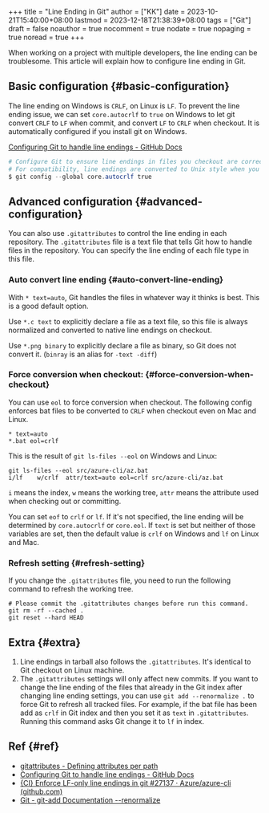 +++
title = "Line Ending in Git"
author = ["KK"]
date = 2023-10-21T15:40:00+08:00
lastmod = 2023-12-18T21:38:39+08:00
tags = ["Git"]
draft = false
noauthor = true
nocomment = true
nodate = true
nopaging = true
noread = true
+++

When working on a project with multiple developers, the line ending can be troublesome. This article will explain how to configure line ending in Git.


## Basic configuration {#basic-configuration}

The line ending on Windows is `CRLF`, on Linux is `LF`. To prevent the line ending issue, we can set `core.autocrlf` to `true` on Windows to let git convert `CRLF` to `LF` when commit, and convert `LF` to `CRLF` when checkout. It is automatically configured if you install git on Windows.

[Configuring Git to handle line endings - GitHub Docs](https://docs.github.com/en/get-started/getting-started-with-git/configuring-git-to-handle-line-endings?platform=windows)

```powershell
# Configure Git to ensure line endings in files you checkout are correct for Windows.
# For compatibility, line endings are converted to Unix style when you commit files.
$ git config --global core.autocrlf true
```


## Advanced configuration {#advanced-configuration}

You can also use `.gitattributes` to control the line ending in each repository. The `.gitattributes` file is a text file that tells Git how to handle files in the repository. You can specify the line ending of each file type in this file.


### Auto convert line ending {#auto-convert-line-ending}

With `* text=auto`, Git handles the files in whatever way it thinks is best. This is a good default option.

Use `*.c text` to explicitly declare a file as a text file, so this file is always normalized and converted to native line endings on checkout.

Use `*.png binary` to explicitly declare a file as binary, so Git does not convert it.  (`binray` is an alias for `-text -diff`)


### Force conversion when checkout: {#force-conversion-when-checkout}

You can use `eol` to force conversion when checkout. The following config enforces bat files to be converted to `CRLF` when checkout even on Mac and Linux.

```text
* text=auto
*.bat eol=crlf
```

This is the result of `git ls-files --eol` on Windows and Linux:

```text
git ls-files --eol src/azure-cli/az.bat
i/lf    w/crlf  attr/text=auto eol=crlf src/azure-cli/az.bat
```

`i` means the index, `w` means the working tree, `attr` means the attribute used when checking out or committing.

You can set `eof` to `crlf` or `lf`. If it's not specified, the line ending will be determined by `core.autocrlf` or `core.eol`. If `text` is set but neither of those variables are set, then the default value is `crlf` on Windows and `lf` on Linux and Mac.


### Refresh setting {#refresh-setting}

If you change the `.gitattributes` file, you need to run the following command to refresh the working tree.

```shell
# Please commit the .gitattributes changes before run this command.
git rm -rf --cached .
git reset --hard HEAD
```


## Extra {#extra}

1.  Line endings in tarball also follows the `.gitattributes`. It's identical to Git checkout on Linux machine.
2.  The `.gitattributes` settings will only affect new commits. If you want to change the line ending of the files that already in the Git index after changing line ending settings, you can use `git add --renormalize .` to force Git to refresh all tracked files. For example, if the bat file has been add as `crlf` in Git index and then you set it as `text` in `.gitattributes`. Running this command asks Git change it to `lf` in index.


## Ref {#ref}

-   [gitattributes - Defining attributes per path](https://www.git-scm.com/docs/gitattributes#_eol)
-   [Configuring Git to handle line endings - GitHub Docs](https://docs.github.com/en/get-started/getting-started-with-git/configuring-git-to-handle-line-endings?platform=windows)
-   [{CI} Enforce LF-only line endings in git #27137 · Azure/azure-cli (github.com)](https://github.com/Azure/azure-cli/pull/27137)
-   [Git - git-add Documentation --renormalize](https://git-scm.com/docs/git-add#Documentation/git-add.txt---renormalize)
